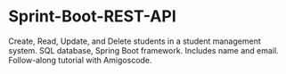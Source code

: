 # Sprint-Boot-REST-API

Create, Read, Update, and Delete students in a student management system. SQL database, Spring Boot framework. Includes name and email. Follow-along tutorial with Amigoscode.
